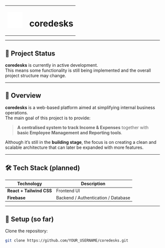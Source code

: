 <table align="center">
  <tr>
    <td><img src="./src/assets/cube-logo.png" alt="Logo" width="50"/></td>
    <td><h1 style="margin-left: 8px;">coredesks</h1></td>
  </tr>
</table>

---

## 🚧 Project Status

**coredesks** is currently in active development.  
This means some functionality is still being implemented and the overall project structure may change.

---

## 📝 Overview

**coredesks** is a web-based platform aimed at simplifying internal business operations.  
The main goal of this project is to provide:

> **A centralised system to track Income & Expenses** together with  
> **basic Employee Management and Reporting tools**.

Although it’s still in the **building stage**, the focus is on creating a clean and scalable architecture that can later be expanded with more features.

---

## 🛠 Tech Stack (planned)

| Technology | Description |
|-----------|-------------|
| **React + Tailwind CSS** | Frontend UI |
| **Firebase** | Backend / Authentication / Database |

---

## 🔧 Setup (so far)

Clone the repository:

```bash
git clone https://github.com/YOUR_USERNAME/coredesks.git
